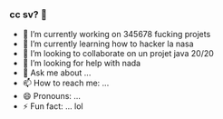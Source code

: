### cc sv?  👋


- 🔭 I’m currently working on 345678 fucking projets 
- 🌱 I’m currently learning how to hacker la nasa 
- 👯 I’m looking to collaborate on un projet java 20/20
- 🤔 I’m looking for help with nada
- 💬 Ask me about ...
- 📫 How to reach me: ...
- 😄 Pronouns: ...
- ⚡ Fun fact: ... lol 

